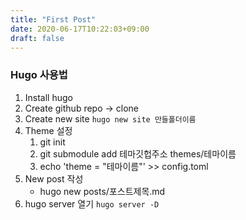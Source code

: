 ```yaml
---
title: "First Post"
date: 2020-06-17T10:22:03+09:00
draft: false
---
```


### Hugo 사용법
1. Install hugo
1. Create github repo -> clone 
1. Create new site
    `hugo new site 만들폴더이름`
1. Theme 설정
    1. git init
    1. git submodule add 테마깃헙주소 themes/테마이름
    1. echo 'theme = "테마이름"' >> config.toml
1. New post 작성
    - hugo new posts/포스트제목.md
1. hugo server 열기
    ```hugo server -D```

